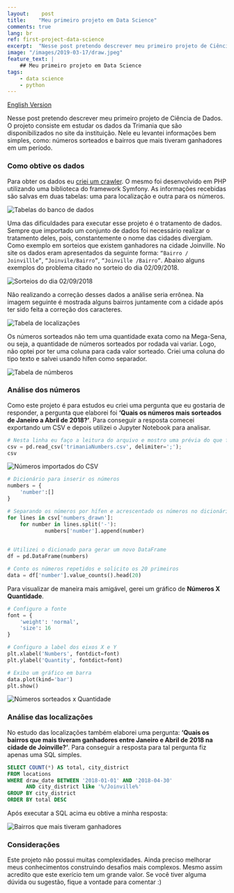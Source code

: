 ```yaml
---
layout:    post
title:    "Meu primeiro projeto em Data Science"
comments: true
lang: br
ref: first-project-data-science
excerpt:  "Nesse post pretendo descrever meu primeiro projeto de Ciência de Dados. O projeto consiste em estudar os dados da Trimania que são disponibilizados no site da instituição. Nele eu levantei informações bem simples, como: números sorteados e bairros que mais tiveram ganhadores em um período."
image: "/images/2019-03-17/draw.jpeg"
feature_text: |
    ## Meu primeiro projeto em Data Science
tags:
    - data science
    - python
---
```


[English Version]({{site.url}}/2019/03/17/first-project-data-science)

Nesse post pretendo descrever meu primeiro projeto de Ciência de Dados. O projeto consiste em estudar os dados da Trimania que são disponibilizados no site da instituição. Nele eu levantei informações bem simples, como: números sorteados e bairros que mais tiveram ganhadores em um período.

### Como obtive os dados

Para obter os dados eu [criei um crawler](https://github.com/fndomariano/trimania-crawler). O mesmo foi desenvolvido em PHP utilizando uma biblioteca do framework Symfony. As informações recebidas são salvas em duas tabelas: uma para localização e outra para os números. 

![Tabelas do banco de dados]({{site.url}}/images/2019-03-17/tables.png)

Uma das dificuldades para executar esse projeto é o tratamento de dados. Sempre que importado um conjunto de dados foi necessário realizar o tratamento deles, pois, constantemente o nome das cidades divergiam. Como exemplo em sorteios que existem ganhadores na cidade Joinville. No site os dados eram apresentados da seguinte forma: ```“Bairro / Joinvillle”```, ```“Joinvile/Bairro”```, ```“Joinville /Bairro”```. Abaixo alguns exemplos do problema citado no sorteio do dia 02/09/2018.

![Sorteios do dia 02/09/2018]({{site.url}}/images/2019-03-17/result_draw.png)

Não realizando a correção desses dados a análise seria errônea. Na imagem seguinte é mostrada alguns bairros juntamente com a cidade após ter sido feita a correção dos caracteres. 

![Tabela de localizações]({{site.url}}/images/2019-03-17/location_table.png)

Os números sorteados não tem uma quantidade exata como na Mega-Sena, ou seja, a quantidade de números sorteados por rodada vai variar. Logo, não optei por ter uma coluna para cada valor sorteado. Criei uma coluna do tipo texto e salvei usando hífen como separador.

![Tabela de númberos]({{site.url}}/images/2019-03-17/numbers_table.png)

### Análise dos números

Como este projeto é para estudos eu criei uma pergunta que eu gostaria de responder, a pergunta que elaborei foi **‘Quais os números mais sorteados de Janeiro a Abril de 2018?’**. Para conseguir a resposta comecei exportando um CSV e depois utilizei o Jupyter Notebook para analisar.

```python
# Nesta linha eu faço a leitura do arquivo e mostro uma prévia do que foi importado.
csv = pd.read_csv('trimaniaNumbers.csv', delimiter=';');
csv
```

![Números importados do CSV]({{site.url}}/images/2019-03-17/numbers_preview.png)

```python
# Dicionário para inserir os números
numbers = {
    'number':[]
}

# Separando os números por hífen e acrescentado os números no dicionário
for lines in csv['numbers_drawn']:    
    for number in lines.split('-'):
            numbers['number'].append(number)
        

# Utilizei o dicionado para gerar um novo DataFrame
df = pd.DataFrame(numbers)

# Conto os números repetidos e solicito os 20 primeiros 
data = df['number'].value_counts().head(20)
```

Para visualizar de maneira mais amigável, gerei um gráfico de **Números X Quantidade**.

```python
# Configuro a fonte
font = {
    'weight': 'normal',
    'size': 16
}

# Configuro a label dos eixos X e Y
plt.xlabel('Numbers', fontdict=font)
plt.ylabel('Quantity', fontdict=font)

# Exibo um gráfico em barra
data.plot(kind='bar')
plt.show()
```

![Números sorteados x Quantidade]({{site.url}}/images/2019-03-17/chart_numbers.png)

### Análise das localizações

No estudo das localizações também elaborei uma pergunta: **‘Quais os bairros que mais tiveram ganhadores entre Janeiro e Abril de 2018 na cidade de Joinville?’**. Para conseguir a resposta para tal pergunta fiz apenas uma SQL simples.

```SQL
SELECT COUNT(*) AS total, city_district
FROM locations
WHERE draw_date BETWEEN '2018-01-01' AND '2018-04-30'
      AND city_district like '%/Joinville%'
GROUP BY city_district
ORDER BY total DESC
```
Após executar a SQL acima eu obtive a minha resposta:

![Bairros que mais tiveram ganhadores]({{site.url}}/images/2019-03-17/sql_result.png)

### Considerações

Este projeto não possui muitas complexidades. Ainda preciso melhorar meus conhecimentos construindo desafios mais complexos. Mesmo assim acredito que este exerício tem um grande valor. Se você tiver alguma dúvida ou sugestão, fique a vontade para comentar :)